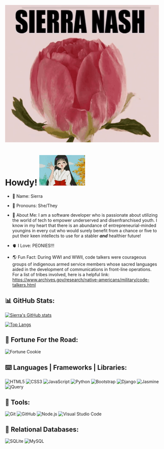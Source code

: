 <img src="peony.gif" width="100%" height="450px">

# Howdy! <img src="sailormars.gif" height="100px" width="150px"> 

- 🌄 Name: Sierra

- 🎀 Pronouns: She/They

- 📖 About Me: I am a software developer who is passionate about utilizing the world of tech to empower underserved and disenfranchised youth. I know in my heart that there is an abundance of entrepreneurial-minded youngins in every cut who would surely benefit from a chance or five to put their keen intellects to use for a stabler ***and*** healthier future! 

- 🫀 I Love: PEONIES!!! 

- 🌎 Fun Fact: During WWI and WWII, code talkers were courageous groups of indigenous armed service members whose sacred languages aided in the development of communications in front-line operations. For a list of tribes involved, here is a helpful link: https://www.archives.gov/research/native-americans/military/code-talkers.html 

## 📊 GitHub Stats:
[![Sierra's GitHub stats](https://github-readme-stats.vercel.app/api?username=sasianan19&show_icons=true&theme=dracula)](https://github.com/anuraghazra/github-readme-stats)

[![Top Langs](https://github-readme-stats.vercel.app/api/top-langs/?username=sasianan19&layout=compact&theme=dracula)](https://github.com/anuraghazra/github-readme-stats)

## 🌟 Fortune For the Road:
![Fortune Cookie](https://quotesondesign.com/wp-json/wp/v2/posts/?orderby=rand)

## ⌨️ Languages | Frameworks | Libraries:

![HTML5](https://img.shields.io/badge/-HTML5-E34F26?logo=html5&logoColor=white&style=plastic)
![CSS3](https://img.shields.io/badge/-CSS3-1572B6?logo=css3&logoColor=white&style=plastic)
![JavaScript](https://img.shields.io/badge/-JavaScript-F7DF1E?logo=javascript&logoColor=white&style=plastic)
![Python](https://img.shields.io/badge/-Python-3776AB?logo=python&logoColor=white&style=plastic)
![Bootstrap](https://img.shields.io/badge/-Bootstrap-7952B3?logo=bootstrap&logoColor=white&style=plastic)
![Django](https://img.shields.io/badge/-Django-092E20?logo=django&logoColor=white&style=plastic)
![Jasmine](https://img.shields.io/badge/-Jasmine-8A4182?logo=jasmine&logoColor=white&style=plastic)
![jQuery](https://img.shields.io/badge/-jQuery-0769AD?logo=jquery&logoColor=white&style=plastic)
          
## 🧰 Tools:
![Git](https://img.shields.io/badge/-Git-F05032?logo=git&logoColor=white&style=plastic)
![GitHub](https://img.shields.io/badge/-GitHub-181717?logo=github&logoColor=white&style=plastic)
![Node.js](https://img.shields.io/badge/-Node.js-339933?logo=nodedotjs&logoColor=white&style=plastic)
![Visual Studio Code](https://img.shields.io/badge/-Visual%20Studio%20Code-007ACC?logo=visualstudiocode&logoColor=white&style=plastic)  
         
## 📓 Relational Databases:
![SQLite](https://img.shields.io/badge/-SQLite-003B57?logo=sqlite&logoColor=white&style=plastic)
![MySQL](https://img.shields.io/badge/-MySQL-4479A1?logo=mysql&logoColor=white&style=plastic)
       
          
          
                
          
